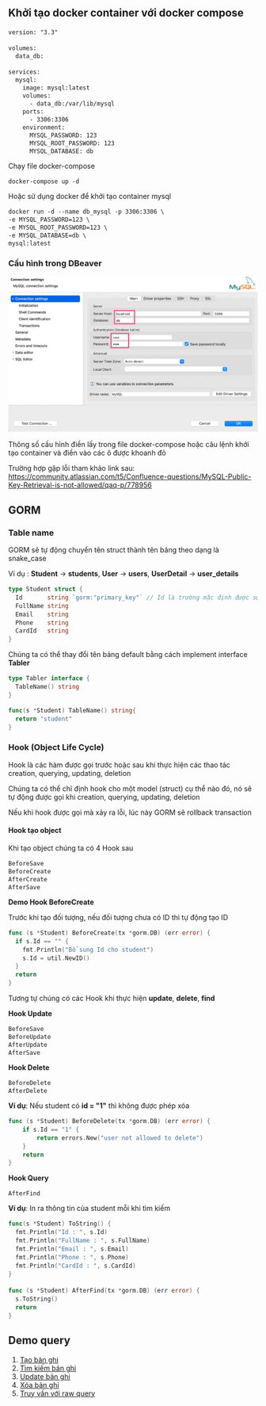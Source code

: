 ## Khởi tạo docker container với docker compose

```docker
version: "3.3"

volumes:
  data_db:

services:
  mysql:
    image: mysql:latest
    volumes:
      - data_db:/var/lib/mysql
    ports:
      - 3306:3306
    environment:
      MYSQL_PASSWORD: 123
      MYSQL_ROOT_PASSWORD: 123
      MYSQL_DATABASE: db
```

Chạy file docker-compose

```
docker-compose up -d
```

Hoặc sử dụng docker để khởi tạo container mysql

```docker
docker run -d --name db_mysql -p 3306:3306 \
-e MYSQL_PASSWORD=123 \
-e MYSQL_ROOT_PASSWORD=123 \
-e MYSQL_DATABASE=db \
mysql:latest
```

### Cấu hình trong DBeaver

![](./images/config-dbeaver.png)

Thông số cấu hình điền lấy trong file docker-compose hoặc câu lệnh khởi tạo container và điền vào các ô được khoanh đỏ

Trường hợp gặp lỗi tham khảo link sau: https://community.atlassian.com/t5/Confluence-questions/MySQL-Public-Key-Retrieval-is-not-allowed/qaq-p/778956


## GORM

### Table name

GORM sẽ tự động chuyển tên struct thành tên bảng theo dạng là snake_case

Ví dụ : **Student** -> **students**, **User** -> **users**, **UserDetail** -> **user_details**

```go
type Student struct {
  Id       string `gorm:"primary_key"` // Id là trường mặc định được sử dụng làm khóa chính
  FullName string
  Email    string
  Phone    string
  CardId   string
}
```

Chúng ta có thể thay đổi tên bảng default bằng cách implement interface **Tabler**

```go
type Tabler interface {
  TableName() string
}
```

```go
func(s *Student) TableName() string{
  return "student"
}
```


### Hook (Object Life Cycle)

Hook là các hàm được gọi trước hoặc sau khi thực hiện các thao tác creation, querying, updating, deletion

Chúng ta có thể chỉ định hook cho một model (struct) cụ thể nào đó, nó sẽ tự động được gọi khi creation, querying, updating, deletion

Nếu khi hook được gọi mà xảy ra lỗi, lúc này GORM sẽ rollback transaction

#### Hook tạo object

Khi tạo object chúng ta có 4 Hook sau

```
BeforeSave
BeforeCreate
AfterCreate
AfterSave
```

**Demo Hook BeforeCreate**

Trước khi tạo đối tượng, nếu đối tượng chưa có ID thì tự động tạo ID

```go
func (s *Student) BeforeCreate(tx *gorm.DB) (err error) {
  if s.Id == "" {
    fmt.Println("Bổ sung Id cho student")
    s.Id = util.NewID()
  }
  return
}
```

Tương tự chúng có các Hook khi thực hiện **update**, **delete**, **find**

**Hook Update**

```
BeforeSave
BeforeUpdate
AfterUpdate
AfterSave
```

**Hook Delete**

```
BeforeDelete
AfterDelete
```

**Ví dụ**: Nếu student có **id = "1"** thì không được phép xóa

```go
func (s *Student) BeforeDelete(tx *gorm.DB) (err error) {
	if s.Id == "1" {
		return errors.New("user not allowed to delete")
	}
	return
}
```

**Hook Query**

```
AfterFind
```

**Ví dụ**: In ra thông tin của student mỗi khi tìm kiếm

```go
func(s *Student) ToString() {
  fmt.Println("Id : ", s.Id)
  fmt.Println("FullName : ", s.FullName)
  fmt.Println("Email : ", s.Email)
  fmt.Println("Phone : ", s.Phone)
  fmt.Println("CardId : ", s.CardId)
}

func (s *Student) AfterFind(tx *gorm.DB) (err error) {
  s.ToString()
  return
}
```

## Demo query

1. [Tạo bản ghi](./repo/create.go)
2. [Tìm kiếm bản ghi](./repo/select.go)
3. [Update bản ghi](./repo/update.go)
4. [Xóa bản ghi](./repo/delete.go)
5. [Truy vấn với raw query](./repo/raw_query.go)







